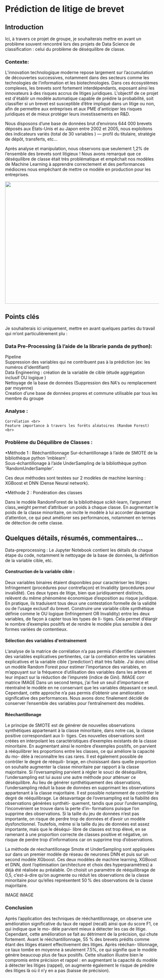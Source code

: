 # Prédiction de litige de brevet 


## Introduction 

Ici, à travers ce projet de groupe, je souhaiterais mettre en avant un problème souvent rencontré lors des projets de Data Science de classification : celui du problème de déséquilibre de classe. 

### Contexte: 
L’innovation technologique moderne repose largement sur l’accumulation de découvertes successives, notamment dans des secteurs comme les technologies de l’information et les biotechnologies. Dans ces écosystèmes complexes, les brevets sont fortement interdépendants, exposant ainsi les innovateurs à des risques accrus de litiges juridiques. 
L'objectif de ce projet est d'établir un modèle automatique capable de prédire la probabilité, soit classifier si un brevet est susceptible d’être impliqué dans un litige ou non, afin de permettre aux entreprises et aux PME d'anticiper les risques juridiques et de mieux protéger leurs investissements en R&D. 



Nous disposons d’une base de données brut d’environs 644 000 brevets déposés aux États-Unis et au Japon entre 2002 et 2005, nous exploitons des indicateurs variés (total de 30 variables )  — profil du titulaire, stratégie de dépôt, transferts, etc… 

Après analyse et manipulation, nous observons que seulement 1,2% de l’ensemble des brevets sont litigieux ! Nous avons remarqué que ce déséquilibre de classe était très problématique et empêchait nos modèles de Machine Learning à apprendre correctement et des performances médiocres nous empêchant de mettre ce modèle en production pour les entreprises. 

<img src="https://github.com/celinexe/Prediction_litiges_brevets/blob/main/images/desequilibre.png" width="600" height="400">


## Points clés

Je souhaiterais ici uniquement, mettre en avant quelques parties du travail qui m’ont particulièrement plu : 

### Data Pre-Processing (à l’aide de  la librarie panda  de python): <br>
  Pipeline <br>
  Suppression des variables qui ne contribuent pas à la prédiction (ex: les numéros d'identifiant) <br>
	Data Engineering : création de la variable de cible (étude aggrégation inclusif OU logique ) <br>
	Nettoyage de la base de données (Suppression des NA's ou remplacement par moyenne) <br>
	Creation d’une base de données propres et commune utilisable par tous les membre du groupe

### Analyse : 
	Corrélation <br>
	Feature importance à travers les forêts aléatoires (Random Forest) <br>

### Problème du Déquilibre de Classes : 

   •Méthode 1 : Rééchantillonnage 
Sur-échantillonage  à l’aide de SMOTE de la bibliothèque python ’imblearn'. <br>
Sous-échantillonage à l’aide  UnderSampling de la  bibliothèque python 'RandomUnderSampler’. <br> 

Ces deux méthodes sont testées sur 2 modèles de machine learning : XGBoost et DNN (Dense Neural network). 


   •Méthode 2 : Pondération des classes 

Dans le modèle RandomForest de la bibliothèque scikit-learn, l’argument class_weight permet d’attribuer un poids à chaque classe. En augmentant le poids de la classe minoritaire, on incite le modèle à lui accorder davantage d’attention, ce qui peut améliorer ses performances, notamment en termes de détection de cette classe.


## Quelques détails, résumés, commentaires...

Data-preprocessing : 
Le Jupyter Notebook contient les détails de chaque étape du code, notamment le nettoyage de la base de données, la définition de la variable cible, etc. 
[](lien) 


#### Construction de la variable cible : 

Deux variables binaires étaient disponibles pour caractériser les litiges : Infringement (procédures pour contrefaçon) et Invalidity (procédures pour invalidité). Ces deux types de litige, bien que juridiquement distincts, relèvent du même phénomène économique d’exposition au risque juridique. En pratique, ils traduisent tous deux une contestation formelle de la validité ou de l’usage exclusif du brevet.
Construire une variable cible synthétique définie comme le OU logique (Infringement OR Invalidity) entre les deux variables, de façon à capter tous les types de li-
tiges. Cela permet d’élargir le nombre d’exemples positifs et de rendre le modèle
plus sensible à des formes variées de contentieux. 

#### Sélection des variables d'entrainement 

L’analyse de la matrice de corrélation n’a pas permis d’identifier clairement des variables explicatives pertinentes, car la corrélation entre les variables explicatives et la variable cible (‘prediction’) était très faible. J’ai donc utilisé un modèle Random Forest pour estimer l’importance des variables, en m’appuyant sur la fréquence d’utilisation des variables dans les arbres et leur impact sur la réduction de l’impureté (indice de Gini).
IMAGE corr matrice
IMAGE 
Dans un second temps, j’ai fixé un seuil d’importance et réentraîné le modèle en ne conservant que les variables dépassant ce seuil. Cependant, cette approche n’a pas permis d’obtenir une amélioration significative des performances. Nous avons donc finalement décidé de conserver l’ensemble des variables pour l’entraînement des modèles.


#### Réechantillonage 

Le principe de SMOTE est de générer de nouvelles observations synthétiques appartenant à la classe minoritaire, dans notre cas, la classe positive correspondant aux li- tiges. Ces nouvelles observations sont créées en interpolant les caractéristiques d’exemples existants de la classe minoritaire. En augmentant ainsi le nombre d’exemples positifs, on parvient à rééquilibrer les proportions entre les classes, ce qui améliore la capacité du mo- dèle à reconnaître les cas rares. Il est également possible de contrôler le degré de rééquili- brage, en choisissant dans quelle proportion on souhaite augmenter la classe minoritaire par rapport à la classe majoritaire. 
Si l’oversampling parvient à régler le souci de déséquilibre, l’undersampling est lui aussi une autre méthode pour atténuer ce déséquilibre. Au lieu de générer synthétiquement des observations, l’undersampling réduit la base de données en supprimant les observations appartenant à la classe majoritaire. Il est possible notamment de contrôler le degré de rééquilibrage. 
Le désavantage de l’oversampling est la fiabilité des observations générées synthéti- quement, tandis que pour l’undersampling, l‘inconvénient se trouve dans la perte d’in- formations puisque l’on supprime des observations. Si la taille du jeu de données n’est pas importante, on risque de perdre trop de données et d’avoir un modèle dysfonctionnel. Toutefois, même si la taille du jeu de données est assez importante, mais que le déséqui- libre de classes est trop élevé, en se ramenant à une proportion correcte de classes positive et négative, on risque de perdre trop d’informations car on supprime trop d’observations. 


La méthode de réechantillonage Smote et UnderSampling sont appliquées sur dans un premier modèle de réseau de neurones DNN et puis sur un second modèle XGboost. Ces deux modèles de machine learning, XGBoost et DNN, dont l’optimisation (architecture et choix des hyperparamètres) a déjà été réalisée au préalable.
On choisit un paramètre de rééquilibrage de 0,5, c’est-à-dire qu’on augmente ou réduit les observations de la classe minoritaire pour qu’elles représentent 50 % des observations de la classe majoritaire.

IMAGE 
IMAGE 




### Conclusion 
Après l’application des techniques de rééchantillonnage, on observe une amélioration significative du taux de rappel (recall) ainsi que du score F1, ce qui indique que le mo- dèle parvient mieux à détecter les cas de litige. Cependant, cette amélioration se fait au détriment de la précision, qui chute fortement. Avant le rééchantillonnage, 55 % des brevets prédits comme étant des litiges étaient effectivement des litiges. Après rééchan- tillonnage, ce taux tombe en moyenne à seulement 7.5%, ce qui signifie que le modèle génère beaucoup plus de faux positifs. 
Cette situation illustre bien le compromis entre précision et rappel : en augmentant la capacité du modèle à détecter les litiges (rappel), on augmente également le risque de prédire des litiges là où il n’y en a pas (baisse de précision). 








